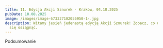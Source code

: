 ```yaml
---
title: 11. Edycja Akcji Sznurek - Kraków, 04.10.2025
pubDate: 10.08.2025
image: /images/image-673327102055950-1-.jpg
description: Witamy jesień jedenastą edycją Akcji Sznurek! Zobacz, co udało nam
  się osiągnąć.
---
```

Podsumowanie
